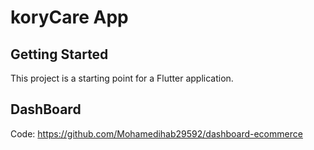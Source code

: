 # koryCare App


## Getting Started

This project is a starting point for a Flutter application.

## DashBoard

Code: https://github.com/Mohamedihab29592/dashboard-ecommerce
